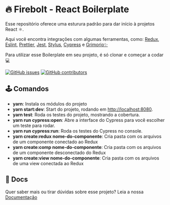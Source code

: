 # 🔥 Firebolt - React Boilerplate

<p>
  Esse repositório oferece uma esturura padrão para dar início à projetos React ⚛️.
</p>
<p>
Aqui você encontra integrações com algumas ferramentas, como: <a href="http://redux.js.org/docs/introduction/">Redux</a>, <a href="http://eslint.org/">Eslint</a>, <a href="https://prettier.io/">Prettier</a>, <a href="https://jestjs.io/">Jest</a>, <a href="http://stylus-lang.com/">Stylus</a>, <a href="https://www.cypress.io/">Cypress</a> e <a href="https://github.com/b2wads/grimorio-ui">Grimorio✨</a>
</p>


<p>
Para utilizar esse Boilerplate em seu projeto, é só clonar e começar a codar 💻
</p>

<div>

  [![GitHub issues](https://img.shields.io/github/issues/b2wads/firebolt)](https://github.com/b2wads/firebolt/issues)
  [![GitHub contributors](https://img.shields.io/github/contributors/b2wads/firebolt)](https://github.com/b2wads/firebolt/graphs/contributors)  
</div>

## 🕹 Comandos

- **yarn**: Instala os módulos do projeto
- **yarn start:dev**: Start do projeto, rodando em [http://localhost:8080](http://localhost:8080).
- **yarn test**: Roda os testes do projeto, mostrando a cobertura.
- **yarn run cypress:open**: Abre a interface do Cypress para você escolher um teste para rodar.
- **yarn run cypress:run**: Roda os testes do Cypress no console.
- **yarn create:redux nome-do-componente**: Cria pasta com os arquivos de um componente conectado ao Redux
- **yarn create:comp nome-do-componente**: Cria pasta com os arquivos de um componente desconectado do Redux
- **yarn create:view nome-do-componente**: Cria pasta com os arquivos de uma view conectada ao Redux

## 📜 Docs

Quer saber mais ou tirar dúvidas sobre esse projeto? Leia a nossa [Documentação](https://github.com/b2wads/firebolt/wiki)
